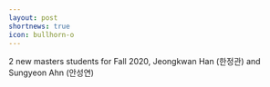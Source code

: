 ```yaml
---
layout: post
shortnews: true
icon: bullhorn-o
---
```


2 new masters students for Fall 2020, Jeongkwan Han (한정관) and Sungyeon Ahn (안성연)
